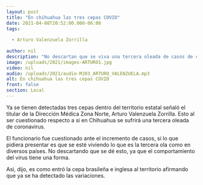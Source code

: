 ```yaml
---
layout: post
title: "En chihuahua las tres cepas COVID"
date: 2021-04-08T20:52:00.000-06:00
tags:
  
  - Arturo Valenzuela Zorrilla
  
author: nil
description: "No descartan que se viva una tercera oleada de casos de coronavirus."
image: /uploads/2021/images-ARTURO1.jpg
video: nil
audio: /uploads/2021/audio-MJ03_ARTURO_VALENZUELA.mp3
alt: En chihuahua las tres cepas COVID
front: false
section: Local
---
```


Ya se tienen detectadas tres cepas dentro del territorio estatal señaló el titular de la Dirección Médica Zona Norte, Arturo Valenzuela Zorrilla. Esto al ser cuestionado respecto a si en Chihuahua se sufrirá una tercera oleada de coronavirus.

El funcionario fue cuestionado ante el incremento de casos, si lo que pidiera presentar es que se esté viviendo lo que es la tercera ola como en diversos países. No descartando que se dé esto, ya que el comportamiento del virus tiene una forma.

Asi, dijo, es como entró la cepa brasileña e inglesa al territorio afirmando que ya se ha detectado las variaciones.
